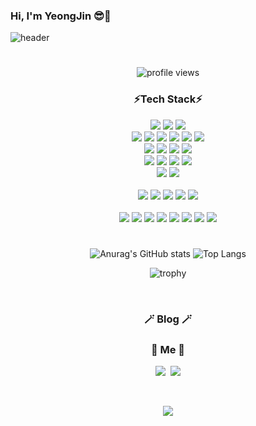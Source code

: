 ### Hi, I'm YeongJin 😎💜
![header](https://capsule-render.vercel.app/api?type=soft&color=auto&height=100&section=header&text=KimYeongJin&fontSize=60&animation=twinkling)

#

<!--
Here are some ideas to get you started:
- 🔭 I’m currently working on ...
- 🌱 I’m currently learning ...
- 👯 I’m looking to collaborate on ...
- 🤔 I’m looking for help with ...
- 💬 Ask me about ...
- 📫 How to reach me: ...
- 😄 Pronouns: ...
- ⚡ Fun fact: ...
-->

<div align="center">

![profile views](https://komarev.com/ghpvc/?username=MDandersonm&color=blue)  
### ⚡Tech Stack⚡
<img src="https://img.shields.io/badge/HTML-E34F26?style=for-the-badge&logo=html5&logoColor=ffffff"/>
<img src="https://img.shields.io/badge/CSS-1572B6?style=for-the-badge&logo=css3&logoColor=white"/>
<img src="https://img.shields.io/badge/JavScript-f7df1e?style=for-the-badge&logo=JavaScript&logoColor=white"/>
<!-- <img src="https://img.shields.io/badge/jQuery-0769AD?style=for-the-badge&logo=jQuery&logoColor=white"/> -->
 
 <br>
 <img src="https://img.shields.io/badge/Bootstrap-7952B3?style=for-the-badge&logo=Bootstrap&logoColor=white"/>
 <img src="https://img.shields.io/badge/Vue.js-4FC08D?style=for-the-badge&logo=Vue.js&logoColor=ffffff"/>
 <img src="https://img.shields.io/badge/Vuetify-1867c0?style=for-the-badge&logo=Vuetify&logoColor=ffffff"/>
 <img src="https://img.shields.io/badge/React-61dafb?style=for-the-badge&logo=React&logoColor=ffffff"/>
 <img src="https://img.shields.io/badge/Redux-764ABC?style=for-the-badge&logo=Redux&logoColor=ffffff"/>
 <img src="https://img.shields.io/badge/TypeScript-3178C6?style=for-the-badge&logo=TypeScript&logoColor=ffffff"/> 
 

 <br>
<img src="https://img.shields.io/badge/Java-a80022?style=for-the-badge&logo=Java&logoColor=ffffff"/>
<!-- <img src="https://img.shields.io/badge/JSP/Servlet-ff9e0f?style=for-the-badge&logo=JSP/Servlet&logoColor=ffffff"/> -->
<img src="https://img.shields.io/badge/Spring-6DB33F?style=for-the-badge&logo=Spring&logoColor=ffffff"/>
<img src="https://img.shields.io/badge/Spring Boot-f4d159?style=for-the-badge&logo=Spring Boot&logoColor=181717"/>
<img src="https://img.shields.io/badge/JPA-9916ec?style=for-the-badge&logo=JPA&logoColor=ffffff"/>
<!-- <img src="https://img.shields.io/badge/Hibernate-59666C?style=for-the-badge&logo=Hibernate&logoColor=ffffff"/> -->
 <!-- <img src="https://img.shields.io/badge/JUnit5-25A162?style=for-the-badge&logo=JUnit5&logoColor=ffffff"/> -->
 
 <br>

 
<img src="https://img.shields.io/badge/MySQL-4479A1?style=for-the-badge&logo=MySQL&logoColor=ffffff"/>
<img src="https://img.shields.io/badge/Oracle-f80000?style=for-the-badge&logo=Oracle&logoColor=ffffff"/>
 <img src="https://img.shields.io/badge/MariaDB-003545?style=for-the-badge&logo=MariaDB&logoColor=ffffff"/>
<img src="https://img.shields.io/badge/Redis-DC382D?style=for-the-badge&logo=Redis&logoColor=ffffff"/>
<br/> 
 
 <img src="https://img.shields.io/badge/Python-3776AB?style=for-the-badge&logo=Python&logoColor=ffffff"/>
  <img src="https://img.shields.io/badge/Flutter-#02569B?style=for-the-badge&logo=Flutter&logoColor=ffffff"/>
 <!-- <img src="https://img.shields.io/badge/Pandas-150458?style=for-the-badge&logo=Pandas&logoColor=ffffff"/> -->
 <!-- <img src="https://img.shields.io/badge/scikit learn-f7931e?style=for-the-badge&logo=scikit-learn&logoColor=ffffff"/> -->
  <!-- <img src="https://img.shields.io/badge/Jupyter Notebook-F37626?style=for-the-badge&logo=Jupyter&logoColor=ffffff"/> -->
 <br>
 
 <!-- <img src="https://img.shields.io/badge/R-276DC3?style=for-the-badge&logo=R&logoColor=ffffff"/>-->
<!-- <img src="https://img.shields.io/badge/RStudio-75AADB?style=for-the-badge&logo=RStudio&logoColor=ffffff"/> -->
 <br>
 
 <img src="https://img.shields.io/badge/Linux-fcc624?style=for-the-badge&logo=Linux&logoColor=white"/>
<!--  <img src="https://img.shields.io/badge/VirtualBox-183a61?style=for-the-badge&logo=VirtualBox&logoColor=white"/>-->
 <img src="https://img.shields.io/badge/Docker-2496ed?style=for-the-badge&logo=Docker&logoColor=ffffff"/>
 <!--  <img src="https://img.shields.io/badge/Kubernetes-326ce5?style=for-the-badge&logo=Kubernetes&logoColor=ffffff"/> -->
 <img src="https://img.shields.io/badge/Amazon AWS-ff4f8b?style=for-the-badge&logo=Amazon AWS&logoColor=ffffff"/>
  <img src="https://img.shields.io/badge/Amazon EC2-ff9900?style=for-the-badge&logo=Amazon EC2&logoColor=ffffff"/>
  <img src="https://img.shields.io/badge/Amazon S3-569A31?style=for-the-badge&logo=Amazon S3&logoColor=ffffff"/>
 
 <br>
  <!--<img src="https://img.shields.io/badge/Visual Studio Code-007ACC?style=for-the-badge&logo=Visual Studio Code&logoColor=ffffff"/>-->
 <!-- <img src="https://img.shields.io/badge/IntelliJ IDEA-000000?style=for-the-badge&logo=IntelliJ IDEA&logoColor=ffffff"/> -->
<!--<img src="https://img.shields.io/badge/Eclipse IDE-2c2255?style=for-the-badge&logo=Eclipse IDE&logoColor=ffffff"/>  -->
<!--<img src="https://img.shields.io/badge/PyCharm-000000?style=for-the-badge&logo=PyCharm IDEA&logoColor=ffffff"/>  -->

 <br>
<img src="https://img.shields.io/badge/GitHub Actions-2088FF?style=for-the-badge&logo=GitHub Actions&logoColor=ffffff"/>
 <img src="https://img.shields.io/badge/GitHub-a3a3a3?style=for-the-badge&logo=GitHub&logoColor=181717"/>
<img src="https://img.shields.io/badge/GitHubDesktop-662a81?style=for-the-badge&logo=GitHub&logoColor=ffffff"/>
 <img src="https://img.shields.io/badge/GitKraken-179287?style=for-the-badge&logo=GitKraken&logoColor=181717"/>
 <img src="https://img.shields.io/badge/GitLab-fc6d26?style=for-the-badge&logo=GitLab&logoColor=ffffff"/>
 <img src="https://img.shields.io/badge/Sourcetree-0052cc?style=for-the-badge&logo=Sourcetree&logoColor=ffffff"/>
<img src="https://img.shields.io/badge/Notion-000000?style=for-the-badge&logo=Notion&logoColor=ffffff"/>
<img src="https://img.shields.io/badge/Slack-4A154B?style=for-the-badge&logo=Slack&logoColor=ffffff"/>
 
 
#
![Anurag's GitHub stats](https://github-readme-stats.vercel.app/api?username=MDandersonm&count_private=true&theme=buefy&show_icons=true) ![Top Langs](https://github-readme-stats.vercel.app/api/top-langs/?username=MDandersonm&layout=compact&theme=vue)

![trophy](https://github-profile-trophy.vercel.app/?username=MDandersonm&theme=dracula&column=6)

 
 
 <br>

<h3 align="center">🪄 Blog 🪄</h3>

<div align="center" style="text-align:center">
  
<!--   [![Velog's GitHub stats](https://velog-readme-stats.vercel.app/api?name=)](https://velog.io/@)
  [![Velog's GitHub stats](https://velog-readme-stats.vercel.app/api?name=)](https://velog.io/@) -->
</div>
 
 <h3 align="center"> 🧸 Me 🧸 </h3>
<p align="center">
  <a href="#"><img src="https://img.shields.io/badge/Tech%20Blog-11B48A?style=flat-square&logo=Vimeo&logoColor=white&link=#"/></a>&nbsp
  <a href="#"><img src="https://img.shields.io/badge/Gmail-d14836?style=flat-square&logo=Gmail&logoColor=white&link=#"/></a>
</p>
<br>

<p align="center">
  <a href="https://hits.seeyoufarm.com"><img src="https://hits.seeyoufarm.com/api/count/incr/badge.svg?url=https%3A%2F%2Fgithub.com%2FMDandersonm&count_bg=%23ED6DA3&title_bg=%2386757E&icon=github.svg&icon_color=%23E1DEDE&title=hits&edge_flat=false"/></a>
</p>
  
<br>
</div>
